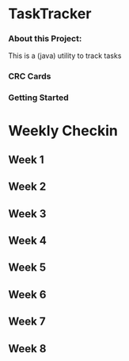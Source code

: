 # TaskTracker
### About this Project:
This is a (java) utility to track tasks

### CRC Cards

### Getting Started

# Weekly Checkin

## Week 1

## Week 2

## Week 3

## Week 4

## Week 5

## Week 6

## Week 7

## Week 8
